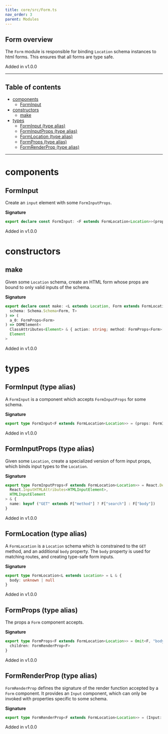 ```yaml
---
title: core/src/Form.ts
nav_order: 3
parent: Modules
---
```


## Form overview

The `Form` module is responsible for binding `Location` schema instances to
html forms. This ensures that all forms are type safe.

Added in v1.0.0

---

<h2 class="text-delta">Table of contents</h2>

- [components](#components)
  - [FormInput](#forminput)
- [constructors](#constructors)
  - [make](#make)
- [types](#types)
  - [FormInput (type alias)](#forminput-type-alias)
  - [FormInputProps (type alias)](#forminputprops-type-alias)
  - [FormLocation (type alias)](#formlocation-type-alias)
  - [FormProps (type alias)](#formprops-type-alias)
  - [FormRenderProp (type alias)](#formrenderprop-type-alias)

---

# components

## FormInput

Create an `input` element with some `FormInputProps`.

**Signature**

```ts
export declare const FormInput: <F extends FormLocation<Location>>(props: FormInputProps<F>) => JSX.Element
```

Added in v1.0.0

# constructors

## make

Given some `Location` schema, create an HTML form whose props are bound to
only valid inputs of the schema.

**Signature**

```ts
export declare const make: <L extends Location, Form extends FormLocation<L>, T>(
  schema: Schema.Schema<Form, T>
) => (
  a_0: FormProps<Form>
) => DOMElement<
  ClassAttributes<Element> & { action: string; method: FormProps<Form>["method"]; children: JSX.Element },
  Element
>
```

Added in v1.0.0

# types

## FormInput (type alias)

A `FormInput` is a component which accepts `FormInputProps` for some schema.

**Signature**

```ts
export type FormInput<F extends FormLocation<Location>> = (props: FormInputProps<F>) => JSX.Element
```

Added in v1.0.0

## FormInputProps (type alias)

Given some `Location`, create a specialized version of form input props,
which binds input types to the `Location`.

**Signature**

```ts
export type FormInputProps<F extends FormLocation<Location>> = React.DetailedHTMLProps<
  React.InputHTMLAttributes<HTMLInputElement>,
  HTMLInputElement
> & {
  name: keyof ("GET" extends F["method"] ? F["search"] : F["body"])
}
```

Added in v1.0.0

## FormLocation (type alias)

A `FormLocation` is a `Location` schema which is constrained to the `GET`
method, and an additional `body` property. The `body` property is used
for matching routes, and creating type-safe form inputs.

**Signature**

```ts
export type FormLocation<L extends Location> = L & {
  body: unknown | null
}
```

Added in v1.0.0

## FormProps (type alias)

The props a `Form` component accepts.

**Signature**

```ts
export type FormProps<F extends FormLocation<Location>> = Omit<F, "body"> & {
  children: FormRenderProp<F>
}
```

Added in v1.0.0

## FormRenderProp (type alias)

`FormRenderProp` defines the signature of the render function accepted
by a `Form` component. It provides an `Input` component, which can
only be invoked with properties specific to some schema.

**Signature**

```ts
export type FormRenderProp<F extends FormLocation<Location>> = (Input: FormInput<F>) => JSX.Element
```

Added in v1.0.0
